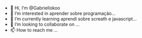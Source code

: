 - 👋 Hi, I’m @Gabriellokoo
- 👀 I’m interested in aprender sobre programação...
- 🌱 I’m currently learning aprendi sobre screath e javascript...
- 💞️ I’m looking to collaborate on ...
- 📫 How to reach me ...

<!---
Gabriellokoo/Gabriellokoo is a ✨ special ✨ repository because its `README.md` (this file) appears on your GitHub profile.
You can click the Preview link to take a look at your changes.
--->
